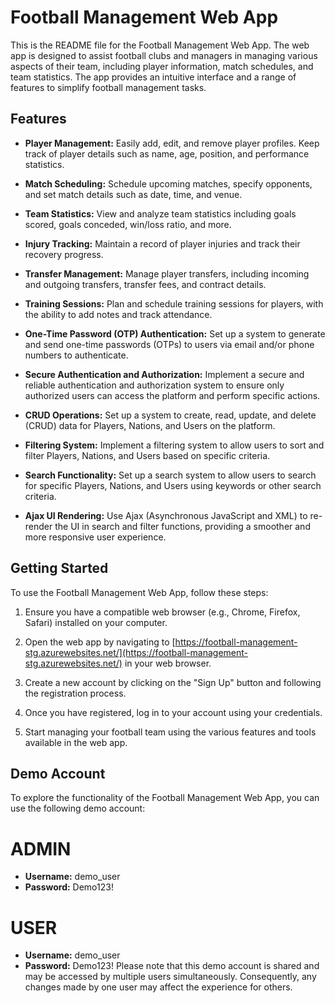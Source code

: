 # Football Management Web App

This is the README file for the Football Management Web App. The web app is designed to assist football clubs and managers in managing various aspects of their team, including player information, match schedules, and team statistics. The app provides an intuitive interface and a range of features to simplify football management tasks.

## Features

- **Player Management:** Easily add, edit, and remove player profiles. Keep track of player details such as name, age, position, and performance statistics.

- **Match Scheduling:** Schedule upcoming matches, specify opponents, and set match details such as date, time, and venue.

- **Team Statistics:** View and analyze team statistics including goals scored, goals conceded, win/loss ratio, and more.

- **Injury Tracking:** Maintain a record of player injuries and track their recovery progress.

- **Transfer Management:** Manage player transfers, including incoming and outgoing transfers, transfer fees, and contract details.

- **Training Sessions:** Plan and schedule training sessions for players, with the ability to add notes and track attendance.

- **One-Time Password (OTP) Authentication:** Set up a system to generate and send one-time passwords (OTPs) to users via email and/or phone numbers to authenticate.

- **Secure Authentication and Authorization:** Implement a secure and reliable authentication and authorization system to ensure only authorized users can access the platform and perform specific actions.

- **CRUD Operations:** Set up a system to create, read, update, and delete (CRUD) data for Players, Nations, and Users on the platform.

- **Filtering System:** Implement a filtering system to allow users to sort and filter Players, Nations, and Users based on specific criteria.

- **Search Functionality:** Set up a search system to allow users to search for specific Players, Nations, and Users using keywords or other search criteria.

- **Ajax UI Rendering:** Use Ajax (Asynchronous JavaScript and XML) to re-render the UI in search and filter functions, providing a smoother and more responsive user experience.


## Getting Started

To use the Football Management Web App, follow these steps:

1. Ensure you have a compatible web browser (e.g., Chrome, Firefox, Safari) installed on your computer.

2. Open the web app by navigating to [https://football-management-stg.azurewebsites.net/](https://football-management-stg.azurewebsites.net/) in your web browser.

3. Create a new account by clicking on the "Sign Up" button and following the registration process.

4. Once you have registered, log in to your account using your credentials.

5. Start managing your football team using the various features and tools available in the web app.

## Demo Account

To explore the functionality of the Football Management Web App, you can use the following demo account:
# ADMIN
- **Username:** demo_user
- **Password:** Demo123!
# USER
- **Username:** demo_user
- **Password:** Demo123!
Please note that this demo account is shared and may be accessed by multiple users simultaneously. Consequently, any changes made by one user may affect the experience for others.



